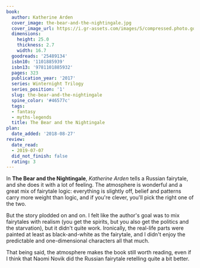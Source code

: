 ```yaml
---
book:
  author: Katherine Arden
  cover_image: the-bear-and-the-nightingale.jpg
  cover_image_url: https://i.gr-assets.com/images/S/compressed.photo.goodreads.com/books/1470731420l/25489134._SX98_.jpg
  dimensions:
    height: 25.0
    thickness: 2.7
    width: 16.7
  goodreads: '25489134'
  isbn10: '1101885939'
  isbn13: '9781101885932'
  pages: 323
  publication_year: '2017'
  series: Winternight Trilogy
  series_position: '1'
  slug: the-bear-and-the-nightingale
  spine_color: '#46577c'
  tags:
  - fantasy
  - myths-legends
  title: The Bear and the Nightingale
plan:
  date_added: '2018-08-27'
review:
  date_read:
  - 2019-07-07
  did_not_finish: false
  rating: 3
---
```


In **The Bear and the Nightingale**, *Katherine Arden* tells a Russian fairytale, and she does it with a lot of feeling. The atmosphere is wonderful and a great mix of fairytale logic: everything is slightly off, belief and patterns carry more weight than logic, and if you're clever, you'll pick the right one of the two.

But the story plodded on and on. I felt like the author's goal was to mix fairytales with realism (you get the spirits, but you also get the politics and the starvation), but it didn't quite work. Ironically, the real-life parts were painted at least as black-and-white as the fairytale, and I didn't enjoy the predictable and one-dimensional characters all that much.

That being said, the atmosphere makes the book still worth reading, even if I think that Naomi Novik did the Russian fairytale retelling quite a bit better.
